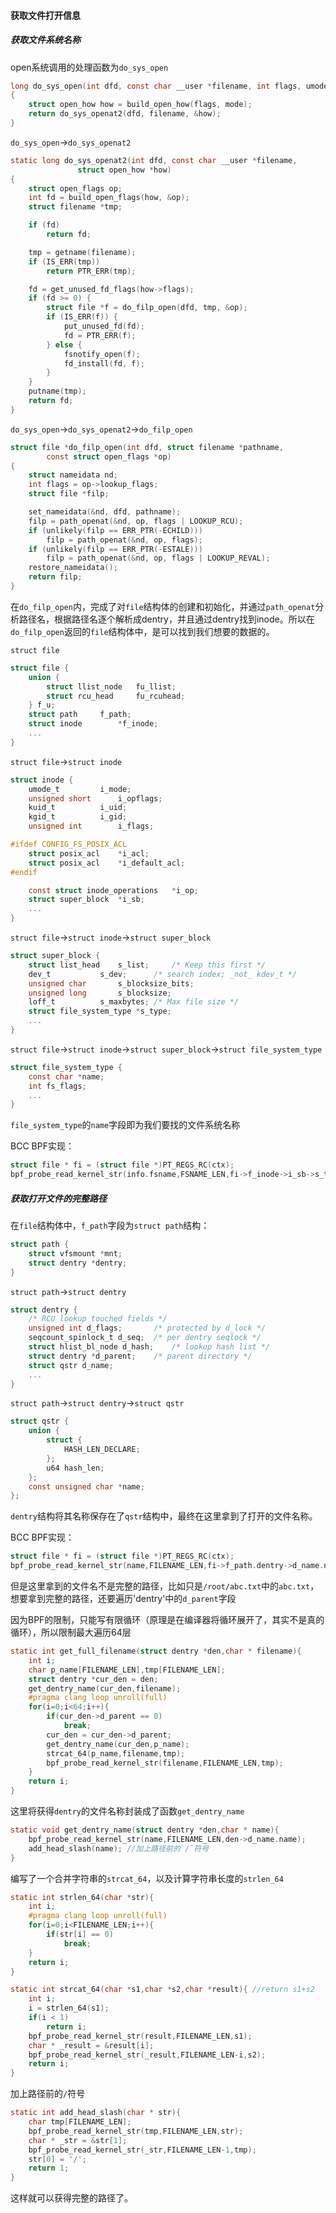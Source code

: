#### 获取文件打开信息

##### 获取文件系统名称

open系统调用的处理函数为`do_sys_open`

```c
long do_sys_open(int dfd, const char __user *filename, int flags, umode_t mode)
{
	struct open_how how = build_open_how(flags, mode);
	return do_sys_openat2(dfd, filename, &how);
}
```

`do_sys_open`->`do_sys_openat2`

```c
static long do_sys_openat2(int dfd, const char __user *filename,
			   struct open_how *how)
{
	struct open_flags op;
	int fd = build_open_flags(how, &op);
	struct filename *tmp;

	if (fd)
		return fd;

	tmp = getname(filename);
	if (IS_ERR(tmp))
		return PTR_ERR(tmp);

	fd = get_unused_fd_flags(how->flags);
	if (fd >= 0) {
		struct file *f = do_filp_open(dfd, tmp, &op);
		if (IS_ERR(f)) {
			put_unused_fd(fd);
			fd = PTR_ERR(f);
		} else {
			fsnotify_open(f);
			fd_install(fd, f);
		}
	}
	putname(tmp);
	return fd;
}

```

`do_sys_open`->`do_sys_openat2`->`do_filp_open`

```c
struct file *do_filp_open(int dfd, struct filename *pathname,
		const struct open_flags *op)
{
	struct nameidata nd;
	int flags = op->lookup_flags;
	struct file *filp;

	set_nameidata(&nd, dfd, pathname);
	filp = path_openat(&nd, op, flags | LOOKUP_RCU);
	if (unlikely(filp == ERR_PTR(-ECHILD)))
		filp = path_openat(&nd, op, flags);
	if (unlikely(filp == ERR_PTR(-ESTALE)))
		filp = path_openat(&nd, op, flags | LOOKUP_REVAL);
	restore_nameidata();
	return filp;
}
```

在`do_filp_open`内，完成了对`file`结构体的创建和初始化，并通过`path_openat`分析路径名，根据路径名逐个解析成dentry，并且通过dentry找到inode。所以在`do_filp_open`返回的`file`结构体中，是可以找到我们想要的数据的。

`struct file`

```c
struct file {
	union {
		struct llist_node	fu_llist;
		struct rcu_head 	fu_rcuhead;
	} f_u;
	struct path		f_path;
	struct inode		*f_inode;
    ...
}
```

`struct file`->`struct inode`

```c
struct inode {
    umode_t			i_mode;
	unsigned short		i_opflags;
	kuid_t			i_uid;
	kgid_t			i_gid;
	unsigned int		i_flags;

#ifdef CONFIG_FS_POSIX_ACL
	struct posix_acl	*i_acl;
	struct posix_acl	*i_default_acl;
#endif

	const struct inode_operations	*i_op;
	struct super_block	*i_sb;
    ...
}
```

`struct file`->`struct inode`->`struct super_block`

```c
struct super_block {
	struct list_head	s_list;		/* Keep this first */
	dev_t			s_dev;		/* search index; _not_ kdev_t */
	unsigned char		s_blocksize_bits;
	unsigned long		s_blocksize;
	loff_t			s_maxbytes;	/* Max file size */
	struct file_system_type	*s_type;
    ...
}
```

`struct file`->`struct inode`->`struct super_block`->`struct file_system_type`

```c
struct file_system_type {
	const char *name;
	int fs_flags;
    ...
}
```

`file_system_type`的`name`字段即为我们要找的文件系统名称

BCC BPF实现：

```c
struct file * fi = (struct file *)PT_REGS_RC(ctx);
bpf_probe_read_kernel_str(info.fsname,FSNAME_LEN,fi->f_inode->i_sb->s_type->name);
```

##### 获取打开文件的完整路径

在`file`结构体中，`f_path`字段为`struct path`结构：

```c
struct path {
	struct vfsmount *mnt;
	struct dentry *dentry;
}
```

`struct path`->`struct dentry`

```c
struct dentry {
	/* RCU lookup touched fields */
	unsigned int d_flags;		/* protected by d_lock */
	seqcount_spinlock_t d_seq;	/* per dentry seqlock */
	struct hlist_bl_node d_hash;	/* lookup hash list */
	struct dentry *d_parent;	/* parent directory */
	struct qstr d_name;
    ...
}
```

`struct path`->`struct dentry`->`struct qstr`

```c
struct qstr {
	union {
		struct {
			HASH_LEN_DECLARE;
		};
		u64 hash_len;
	};
	const unsigned char *name;
};
```

`dentry`结构将其名称保存在了`qstr`结构中，最终在这里拿到了打开的文件名称。

BCC BPF实现：

```c
struct file * fi = (struct file *)PT_REGS_RC(ctx);
bpf_probe_read_kernel_str(name,FILENAME_LEN,fi->f_path.dentry->d_name.name);
```

但是这里拿到的文件名不是完整的路径，比如只是`/root/abc.txt`中的`abc.txt`，想要拿到完整的路径，还要遍历'dentry'中的`d_parent`字段

因为BPF的限制，只能写有限循环（原理是在编译器将循环展开了，其实不是真的循环），所以限制最大遍历64层

```c
static int get_full_filename(struct dentry *den,char * filename){
    int i;
    char p_name[FILENAME_LEN],tmp[FILENAME_LEN];
    struct dentry *cur_den = den;
    get_dentry_name(cur_den,filename);
    #pragma clang loop unroll(full)
    for(i=0;i<64;i++){
        if(cur_den->d_parent == 0)
            break;
        cur_den = cur_den->d_parent;
        get_dentry_name(cur_den,p_name);
        strcat_64(p_name,filename,tmp);
        bpf_probe_read_kernel_str(filename,FILENAME_LEN,tmp);
    }
    return i;
}
```

这里将获得`dentry`的文件名称封装成了函数`get_dentry_name`

```c
static void get_dentry_name(struct dentry *den,char * name){
    bpf_probe_read_kernel_str(name,FILENAME_LEN,den->d_name.name);
    add_head_slash(name); //加上路径前的`/`符号
}
```

编写了一个合并字符串的`strcat_64`，以及计算字符串长度的`strlen_64`

```c
static int strlen_64(char *str){
    int i;
    #pragma clang loop unroll(full)
    for(i=0;i<FILENAME_LEN;i++){
        if(str[i] == 0)
            break;
    }
    return i;
}

static int strcat_64(char *s1,char *s2,char *result){ //return s1+s2
    int i;
    i = strlen_64(s1);
    if(i < 1)
        return i;
    bpf_probe_read_kernel_str(result,FILENAME_LEN,s1);
    char * _result = &result[i];
    bpf_probe_read_kernel_str(_result,FILENAME_LEN-i,s2);
    return i;
}
```

加上路径前的`/`符号

```c
static int add_head_slash(char * str){
    char tmp[FILENAME_LEN];
    bpf_probe_read_kernel_str(tmp,FILENAME_LEN,str);
    char * _str = &str[1];
    bpf_probe_read_kernel_str(_str,FILENAME_LEN-1,tmp);
    str[0] = '/';
    return 1;
}
```

这样就可以获得完整的路径了。
